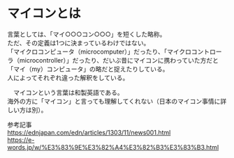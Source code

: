 # マイコンとは
言葉としては、「マイ○○○コン○○○」を短くした略称。  
ただ、その定義は1つに決まっているわけではない。  
「マイクロコンピュータ（microcomputer）」だったり、「マイクロコントローラ（microcontroller）」だったり、だいぶ昔にマイコンに携わっていた方だと「マイ（my）コンピュータ」の略だと捉えたりしている。  
人によってそれぞれ違った解釈をしている。

　マイコンという言葉は和製英語である。  
 海外の方に「マイコン」と言っても理解してくれない（日本のマイコン事情に詳しい方は別）。
 <br>
 
 参考記事  
 https://ednjapan.com/edn/articles/1303/11/news001.html  
 https://e-words.jp/w/%E3%83%9E%E3%82%A4%E3%82%B3%E3%83%B3.html

